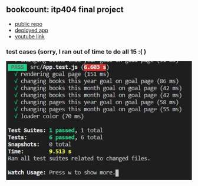 ## bookcount: itp404 final project

- [public repo](https://github.com/teagana/bookcount)
- [deployed app](https://bookcount.netlify.app/)
- [youtube link](https://youtu.be/WI6P_HFivvY)

### test cases (sorry, I ran out of time to do all 15 :( )

![](tests.JPG "tests")

